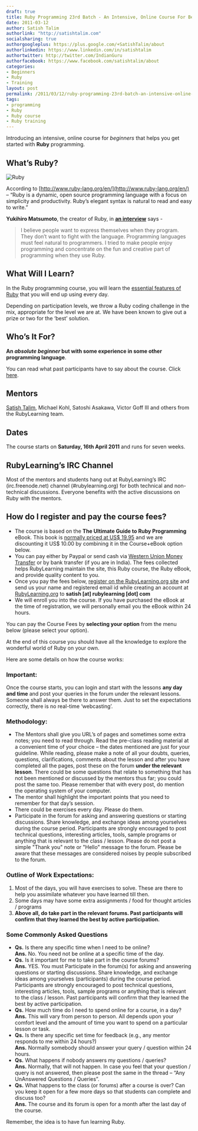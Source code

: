 ```yaml
---
draft: true
title: Ruby Programming 23rd Batch - An Intensive, Online Course For Beginners
date: 2011-03-12
author: Satish Talim
authorlink: "http://satishtalim.com"
socialsharing: true
authorgoogleplus: https://plus.google.com/+SatishTalim/about
authorlinkedin: https://www.linkedin.com/in/satishtalim
authortwitter: http://twitter.com/IndianGuru
authorfacebook: https://www.facebook.com/satishtalim/about
categories:
- Beginners
- Ruby
- Training
layout: post
permalink: /2011/03/12/ruby-programming-23rd-batch-an-intensive-online-course-for-beginners/
tags:
- programming
- Ruby
- Ruby course
- Ruby training
---
```

Introducing an intensive, online course for *beginners* that helps you
get started with **Ruby** programming.

## What’s Ruby?

![Ruby](http://rubylearning.com/images/rubylogo.png "License: http://creativecommons.org/licenses/by-sa/2.5/")

According to
[http://www.ruby-lang.org/en/](http://www.ruby-lang.org/en/) – “Ruby is
a dynamic, open source programming language with a focus on simplicity
and productivity. Ruby’s elegant syntax is natural to read and easy to
write.”

**Yukihiro Matsumoto**, the creator of Ruby, in **[an
interview](http://linuxdevcenter.com/pub/a/linux/2001/11/29/ruby.html)**
says -

> I believe people want to express themselves when they program. They
> don’t want to fight with the language. Programming languages must feel
> natural to programmers. I tried to make people enjoy programming and
> concentrate on the fun and creative part of programming when they use
> Ruby.

## What Will I Learn?

In the Ruby programming course, you will learn the [essential features
of Ruby](http://rubylearning.com/satishtalim/tutorial.html) that you
will end up using every day.

Depending on participation levels, we throw a Ruby coding challenge in
the mix, appropriate for the level we are at. We have been known to give
out a prize or two for the ‘best’ solution.

## Who’s It For?

**An *absolute beginner* but with some experience in some other
programming language**.

You can read what past participants have to say about the course. Click
[here](http://rubylearning.com/other/testimonials.html).

## Mentors

[Satish Talim](http://satishtalim.com/), Michael Kohl, Satoshi Asakawa,
Victor Goff III and others from the RubyLearning team.

## Dates

The course starts on **Saturday, 16th April 2011** and runs for seven
weeks.

## RubyLearning’s IRC Channel

Most of the mentors and students hang out at RubyLearning’s IRC
(irc.freenode.net) channel (\#rubylearning.org) for both technical and
non-technical discussions. Everyone benefits with the active discussions
on Ruby with the mentors.

## How do I register and pay the course fees?

-   The course is based on the **The Ultimate Guide to Ruby
    Programming** eBook. This book is [normally priced at US\$
    19.95](http://book.rubylearning.org/) and we are discounting it US\$
    10.00 by combining it in the Course+eBook option below.
-   You can pay either by Paypal or send cash via [Western Union Money
    Transfer](http://www.westernunion.com/info/selectCountry.asp) or by
    bank transfer (if you are in India). The fees collected helps
    RubyLearning maintain the site, this Ruby course, the Ruby eBook,
    and provide quality content to you.
-   Once you pay the fees below, [register on the RubyLearning.org
    site](http://rubylearning.org/) and send us your name and registered
    email id while creating an account at
    [RubyLearning.org](http://rubylearning.org/) to **satish [at]
    rubylearning [dot] com**
-   We will enroll you into the course. If you have purchased the eBook
    at the time of registration, we will personally email you the eBook
    within 24 hours.

You can pay the Course Fees by **selecting your option** from the menu
below (please select your option).

At the end of this course you should have all the knowledge to explore
the wonderful world of Ruby on your own.

Here are some details on how the course works:

### Important:

Once the course starts, you can login and start with the lessons **any
day and time** and post your queries in the forum under the relevant
lessons. Someone shall always be there to answer them. Just to set the
expectations correctly, there is no real-time ‘webcasting’.

### Methodology:

-   The Mentors shall give you URL’s of pages and sometimes some extra
    notes; you need to read through. Read the pre-class reading material
    at a convenient time of your choice – the dates mentioned are just
    for your guideline. While reading, please make a note of all your
    doubts, queries, questions, clarifications, comments about the
    lesson and after you have completed all the pages, post these on the
    forum **under the relevant lesson**. There could be some questions
    that relate to something that has not been mentioned or discussed by
    the mentors thus far; you could post the same too. Please remember
    that with every post, do mention the operating system of your
    computer.
-   The mentor shall highlight the important points that you need to
    remember for that day’s session.
-   There could be exercises every day. Please do them.
-   Participate in the forum for asking and answering questions or
    starting discussions. Share knowledge, and exchange ideas among
    yourselves during the course period. Participants are strongly
    encouraged to post technical questions, interesting articles, tools,
    sample programs or anything that is relevant to the class / lesson.
    Please do not post a simple "Thank you" note or "Hello" message to
    the forum. Please be aware that these messages are considered noises
    by people subscribed to the forum.

### Outline of Work Expectations:

1.  Most of the days, you will have exercises to solve. These are there
    to help you assimilate whatever you have learned till then.
2.  Some days may have some extra assignments / food for thought
    articles / programs
3.  **Above all, do take part in the relevant forums. Past participants
    will confirm that they learned the best by active participation.**

### Some Commonly Asked Questions

-   **Qs.** Is there any specific time when I need to be online?\
    **Ans.** No. You need not be online at a specific time of the day.
-   **Qs.** Is it important for me to take part in the course forums?\
    **Ans.** YES. You must Participate in the forum(s) for asking and
    answering questions or starting discussions. Share knowledge, and
    exchange ideas among yourselves (participants) during the course
    period. Participants are strongly encouraged to post technical
    questions, interesting articles, tools, sample programs or anything
    that is relevant to the class / lesson. Past participants will
    confirm that they learned the best by active participation.
-   **Qs.** How much time do I need to spend online for a course, in a
    day?\
    **Ans.** This will vary from person to person. All depends upon your
    comfort level and the amount of time you want to spend on a
    particular lesson or task.
-   **Qs.** Is there any specific set time for feedback (e.g., any
    mentor responds to me within 24 hours?)\
    **Ans.** Normally somebody should answer your query / question
    within 24 hours.
-   **Qs.** What happens if nobody answers my questions / queries?\
    **Ans.** Normally, that will not happen. In case you feel that your
    question / query is not answered, then please post the same in the
    thread – “Any UnAnswered Questions / Queries”.
-   **Qs.** What happens to the class (or forums) after a course is
    over? Can you keep it open for a few more days so that students can
    complete and discuss too?\
    **Ans.** The course and its forum is open for a month after the last
    day of the course.

Remember, the idea is to have fun learning Ruby.
